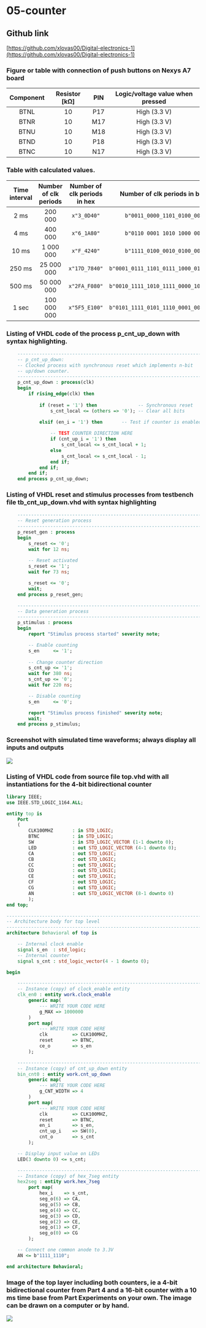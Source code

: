 # 05-counter
## Github link
[https://github.com/xlovas00/Digital-electronics-1](https://github.com/xlovas00/Digital-electronics-1)

### Figure or table with connection of push buttons on Nexys A7 board
| **Component** | **Resistor [kΩ]** | **PIN** | **Logic/voltage value when pressed** | 
| :-: | :-: | :-: | :-: |
| BTNL | 10 | P17 | High (3.3 V) |
| BTNR | 10 | M17 | High (3.3 V) |
| BTNU | 10 | M18 | High (3.3 V) |
| BTND | 10 | P18 | High (3.3 V) | 
| BTNC | 10 | N17 | High (3.3 V) |

### Table with calculated values.
   | **Time interval** | **Number of clk periods** | **Number of clk periods in hex** | **Number of clk periods in binary** |
   | :-: | :-: | :-: | :-: |
   | 2&nbsp;ms | 200 000 | `x"3_0D40"` | `b"0011_0000_1101_0100_0000"` |
   | 4&nbsp;ms | 400 000 | `x"6_1A80"` | `b"0110 0001 1010 1000 0000"` |
   | 10&nbsp;ms | 1 000 000 | `x"F_4240"` | `b"1111_0100_0010_0100_0000"` |
   | 250&nbsp;ms | 25 000 000 | `x"17D_7840"` | `b"0001_0111_1101_0111_1000_0100_0000"` |
   | 500&nbsp;ms | 50 000 000 | `x"2FA_F080"` | `b"0010_1111_1010_1111_0000_1000_0000"` |
   | 1&nbsp;sec | 100 000 000 | `x"5F5_E100"` | `b"0101_1111_0101_1110_0001_0000_0000"` |

### Listing of VHDL code of the process p_cnt_up_down with syntax highlighting.
```vhdl
    --------------------------------------------------------------------
    -- p_cnt_up_down:
    -- Clocked process with synchronous reset which implements n-bit 
    -- up/down counter.
    --------------------------------------------------------------------
    p_cnt_up_down : process(clk)
    begin
        if rising_edge(clk) then
        
            if (reset = '1') then               -- Synchronous reset
                s_cnt_local <= (others => '0'); -- Clear all bits

            elsif (en_i = '1') then       -- Test if counter is enabled
                
                -- TEST COUNTER DIRECTION HERE
                if (cnt_up_i = '1') then
                    s_cnt_local <= s_cnt_local + 1;
                else
                    s_cnt_local <= s_cnt_local - 1;
                end if;
            end if;
        end if;
    end process p_cnt_up_down;
```

### Listing of VHDL reset and stimulus processes from testbench file tb_cnt_up_down.vhd with syntax highlighting
```vhdl
    --------------------------------------------------------------------
    -- Reset generation process
    --------------------------------------------------------------------
    p_reset_gen : process
    begin
        s_reset <= '0';
        wait for 12 ns;
        
        -- Reset activated
        s_reset <= '1';
        wait for 73 ns;

        s_reset <= '0';
        wait;
    end process p_reset_gen;

    --------------------------------------------------------------------
    -- Data generation process
    --------------------------------------------------------------------
    p_stimulus : process
    begin
        report "Stimulus process started" severity note;

        -- Enable counting
        s_en     <= '1';
        
        -- Change counter direction
        s_cnt_up <= '1';
        wait for 380 ns;
        s_cnt_up <= '0';
        wait for 220 ns;

        -- Disable counting
        s_en     <= '0';

        report "Stimulus process finished" severity note;
        wait;
    end process p_stimulus;
```

### Screenshot with simulated time waveforms; always display all inputs and outputs
<img src="https://github.com/xlovas00/Digital-electronics-1/blob/main/Labs/05-counter/Images/timewaveforms.png">

### Listing of VHDL code from source file top.vhd with all instantiations for the 4-bit bidirectional counter
```vhdl
library IEEE;
use IEEE.STD_LOGIC_1164.ALL;

entity top is
    Port 
    ( 
        CLK100MHZ       : in STD_LOGIC;
        BTNC            : in STD_LOGIC;
        SW              : in STD_LOGIC_VECTOR (1-1 downto 0);
        LED             : out STD_LOGIC_VECTOR (4-1 downto 0);
        CA              : out STD_LOGIC;
        CB              : out STD_LOGIC;
        CC              : out STD_LOGIC;
        CD              : out STD_LOGIC;
        CE              : out STD_LOGIC;
        CF              : out STD_LOGIC;
        CG              : out STD_LOGIC;
        AN              : out STD_LOGIC_VECTOR (8-1 downto 0)
        );
end top;

------------------------------------------------------------------------
-- Architecture body for top level
------------------------------------------------------------------------
architecture Behavioral of top is

    -- Internal clock enable
    signal s_en  : std_logic;
    -- Internal counter
    signal s_cnt : std_logic_vector(4 - 1 downto 0);

begin

    --------------------------------------------------------------------
    -- Instance (copy) of clock_enable entity
    clk_en0 : entity work.clock_enable
        generic map(
            --- WRITE YOUR CODE HERE
            g_MAX => 1000000
        )
        port map(
            --- WRITE YOUR CODE HERE
            clk         => CLK100MHZ,
            reset       => BTNC,
            ce_o        => s_en   
        );

    --------------------------------------------------------------------
    -- Instance (copy) of cnt_up_down entity
    bin_cnt0 : entity work.cnt_up_down
        generic map(
            --- WRITE YOUR CODE HERE
            g_CNT_WIDTH => 4
        )
        port map(
            --- WRITE YOUR CODE HERE
            clk         => CLK100MHZ,    
            reset       => BTNC,
            en_i        => s_en,
            cnt_up_i    => SW(0),
            cnt_o       => s_cnt
        );

    -- Display input value on LEDs
    LED(3 downto 0) <= s_cnt;

    --------------------------------------------------------------------
    -- Instance (copy) of hex_7seg entity
    hex2seg : entity work.hex_7seg
        port map(
            hex_i    => s_cnt,
            seg_o(6) => CA,
            seg_o(5) => CB,
            seg_o(4) => CC,
            seg_o(3) => CD,
            seg_o(2) => CE,
            seg_o(1) => CF,
            seg_o(0) => CG
        );

    -- Connect one common anode to 3.3V
    AN <= b"1111_1110";

end architecture Behavioral;
```

### Image of the top layer including both counters, ie a 4-bit bidirectional counter from Part 4 and a 16-bit counter with a 10 ms time base from Part Experiments on your own. The image can be drawn on a computer or by hand.
<img src="https://github.com/xlovas00/Digital-electronics-1/blob/main/Labs/05-counter/Images/top.png">
